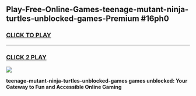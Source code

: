 
## Play-Free-Online-Games-teenage-mutant-ninja-turtles-unblocked-games-Premium #16ph0
<h3>
<a href="https://premium.freeplayer.one?title=teenage-mutant-ninja-turtles-unblocked-games&ref=8M">CLICK TO PLAY</a></h3>
<hr>

<h3>
<a href="https://premium.freeplayer.one?title=teenage-mutant-ninja-turtles-unblocked-games&ref=8M">CLICK 2 PLAY</a>
  
</h3>

<a href="https://premium.freeplayer.one?title=teenage-mutant-ninja-turtles-unblocked-games&ref=8M"><img src="https://clearcache.store/games.png"></a>


**teenage-mutant-ninja-turtles-unblocked-games games unblocked: Your Gateway to Fun and Accessible Online Gaming**
